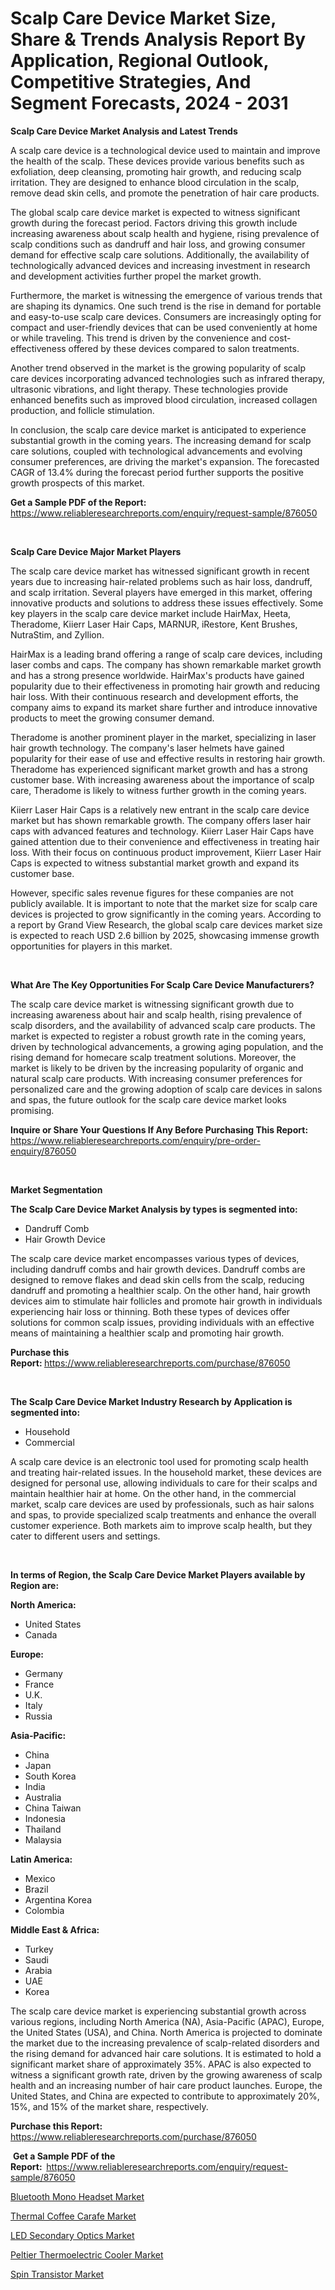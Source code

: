 <p><h1>Scalp Care Device Market Size, Share & Trends Analysis Report By Application, Regional Outlook, Competitive Strategies, And Segment Forecasts, 2024 - 2031</h1></p><p><strong>Scalp Care Device Market Analysis and Latest Trends</strong></p>
<p><p>A scalp care device is a technological device used to maintain and improve the health of the scalp. These devices provide various benefits such as exfoliation, deep cleansing, promoting hair growth, and reducing scalp irritation. They are designed to enhance blood circulation in the scalp, remove dead skin cells, and promote the penetration of hair care products.</p><p>The global scalp care device market is expected to witness significant growth during the forecast period. Factors driving this growth include increasing awareness about scalp health and hygiene, rising prevalence of scalp conditions such as dandruff and hair loss, and growing consumer demand for effective scalp care solutions. Additionally, the availability of technologically advanced devices and increasing investment in research and development activities further propel the market growth.</p><p>Furthermore, the market is witnessing the emergence of various trends that are shaping its dynamics. One such trend is the rise in demand for portable and easy-to-use scalp care devices. Consumers are increasingly opting for compact and user-friendly devices that can be used conveniently at home or while traveling. This trend is driven by the convenience and cost-effectiveness offered by these devices compared to salon treatments.</p><p>Another trend observed in the market is the growing popularity of scalp care devices incorporating advanced technologies such as infrared therapy, ultrasonic vibrations, and light therapy. These technologies provide enhanced benefits such as improved blood circulation, increased collagen production, and follicle stimulation.</p><p>In conclusion, the scalp care device market is anticipated to experience substantial growth in the coming years. The increasing demand for scalp care solutions, coupled with technological advancements and evolving consumer preferences, are driving the market's expansion. The forecasted CAGR of 13.4% during the forecast period further supports the positive growth prospects of this market.</p></p>
<p><strong>Get a Sample PDF of the Report:&nbsp;</strong> <a href="https://www.reliableresearchreports.com/enquiry/request-sample/876050">https://www.reliableresearchreports.com/enquiry/request-sample/876050</a></p>
<p>&nbsp;</p>
<p><strong>Scalp Care Device Major Market Players</strong></p>
<p><p>The scalp care device market has witnessed significant growth in recent years due to increasing hair-related problems such as hair loss, dandruff, and scalp irritation. Several players have emerged in this market, offering innovative products and solutions to address these issues effectively. Some key players in the scalp care device market include HairMax, Heeta, Theradome, Kiierr Laser Hair Caps, MARNUR, iRestore, Kent Brushes, NutraStim, and Zyllion.</p><p>HairMax is a leading brand offering a range of scalp care devices, including laser combs and caps. The company has shown remarkable market growth and has a strong presence worldwide. HairMax's products have gained popularity due to their effectiveness in promoting hair growth and reducing hair loss. With their continuous research and development efforts, the company aims to expand its market share further and introduce innovative products to meet the growing consumer demand.</p><p>Theradome is another prominent player in the market, specializing in laser hair growth technology. The company's laser helmets have gained popularity for their ease of use and effective results in restoring hair growth. Theradome has experienced significant market growth and has a strong customer base. With increasing awareness about the importance of scalp care, Theradome is likely to witness further growth in the coming years.</p><p>Kiierr Laser Hair Caps is a relatively new entrant in the scalp care device market but has shown remarkable growth. The company offers laser hair caps with advanced features and technology. Kiierr Laser Hair Caps have gained attention due to their convenience and effectiveness in treating hair loss. With their focus on continuous product improvement, Kiierr Laser Hair Caps is expected to witness substantial market growth and expand its customer base.</p><p>However, specific sales revenue figures for these companies are not publicly available. It is important to note that the market size for scalp care devices is projected to grow significantly in the coming years. According to a report by Grand View Research, the global scalp care devices market size is expected to reach USD 2.6 billion by 2025, showcasing immense growth opportunities for players in this market.</p></p>
<p>&nbsp;</p>
<p><strong>What Are The Key Opportunities For Scalp Care Device Manufacturers?</strong></p>
<p><p>The scalp care device market is witnessing significant growth due to increasing awareness about hair and scalp health, rising prevalence of scalp disorders, and the availability of advanced scalp care products. The market is expected to register a robust growth rate in the coming years, driven by technological advancements, a growing aging population, and the rising demand for homecare scalp treatment solutions. Moreover, the market is likely to be driven by the increasing popularity of organic and natural scalp care products. With increasing consumer preferences for personalized care and the growing adoption of scalp care devices in salons and spas, the future outlook for the scalp care device market looks promising.</p></p>
<p><strong>Inquire or Share Your Questions If Any Before Purchasing This Report:</strong> <a href="https://www.reliableresearchreports.com/enquiry/pre-order-enquiry/876050">https://www.reliableresearchreports.com/enquiry/pre-order-enquiry/876050</a></p>
<p>&nbsp;</p>
<p><strong>Market Segmentation</strong></p>
<p><strong>The Scalp Care Device Market Analysis by types is segmented into:</strong></p>
<p><ul><li>Dandruff Comb</li><li>Hair Growth Device</li></ul></p>
<p><p>The scalp care device market encompasses various types of devices, including dandruff combs and hair growth devices. Dandruff combs are designed to remove flakes and dead skin cells from the scalp, reducing dandruff and promoting a healthier scalp. On the other hand, hair growth devices aim to stimulate hair follicles and promote hair growth in individuals experiencing hair loss or thinning. Both these types of devices offer solutions for common scalp issues, providing individuals with an effective means of maintaining a healthier scalp and promoting hair growth.</p></p>
<p><strong>Purchase this Report:&nbsp;</strong><a href="https://www.reliableresearchreports.com/purchase/876050">https://www.reliableresearchreports.com/purchase/876050</a></p>
<p>&nbsp;</p>
<p><strong>The Scalp Care Device Market Industry Research by Application is segmented into:</strong></p>
<p><ul><li>Household</li><li>Commercial</li></ul></p>
<p><p>A scalp care device is an electronic tool used for promoting scalp health and treating hair-related issues. In the household market, these devices are designed for personal use, allowing individuals to care for their scalps and maintain healthier hair at home. On the other hand, in the commercial market, scalp care devices are used by professionals, such as hair salons and spas, to provide specialized scalp treatments and enhance the overall customer experience. Both markets aim to improve scalp health, but they cater to different users and settings.</p></p>
<p>&nbsp;</p>
<p><strong>In terms of Region, the Scalp Care Device Market Players available by Region are:</strong></p>
<p>
    <p> <strong> North America: </strong>
        <ul>
            <li>United States</li>
            <li>Canada</li>
        </ul>
        </p> 
    <p> <strong> Europe: </strong>
        <ul>
            <li>Germany</li>
            <li>France</li>
            <li>U.K.</li>
            <li>Italy</li>
            <li>Russia</li>
        </ul>
        </p> 
    <p> <strong> Asia-Pacific: </strong>
        <ul>
            <li>China</li>
            <li>Japan</li>
            <li>South Korea</li>
            <li>India</li>
            <li>Australia</li>
            <li>China Taiwan</li>
            <li>Indonesia</li>
            <li>Thailand</li>
            <li>Malaysia</li>
        </ul>
        </p> 
    <p> <strong> Latin America: </strong>
        <ul>
            <li>Mexico</li>
            <li>Brazil</li>
            <li>Argentina Korea</li>
            <li>Colombia</li>
        </ul>
        </p> 
    <p> <strong> Middle East & Africa: </strong>
        <ul>
            <li>Turkey</li>
            <li>Saudi</li>
            <li>Arabia</li>
            <li>UAE</li>
            <li>Korea</li>
        </ul>
    </p>
    </p>
<p><p>The scalp care device market is experiencing substantial growth across various regions, including North America (NA), Asia-Pacific (APAC), Europe, the United States (USA), and China. North America is projected to dominate the market due to the increasing prevalence of scalp-related disorders and the rising demand for advanced hair care solutions. It is estimated to hold a significant market share of approximately 35%. APAC is also expected to witness a significant growth rate, driven by the growing awareness of scalp health and an increasing number of hair care product launches. Europe, the United States, and China are expected to contribute to approximately 20%, 15%, and 15% of the market share, respectively.</p></p>
<p><strong>Purchase this Report: </strong><a href="https://www.reliableresearchreports.com/purchase/876050">https://www.reliableresearchreports.com/purchase/876050</a></p>
<p>&nbsp;<strong>Get a Sample PDF of the Report:&nbsp;&nbsp;</strong><a href="https://www.reliableresearchreports.com/enquiry/request-sample/876050">https://www.reliableresearchreports.com/enquiry/request-sample/876050</a></p>
<p><strong></strong></p>
<p><p><a href="https://medium.com/@jeromekling1967/decoding-bluetooth-mono-headset-market-metrics-market-share-trends-and-growth-patterns-919c7cbaf039">Bluetooth Mono Headset Market</a></p><p><a href="https://medium.com/@jeromekling1967/thermal-coffee-carafe-market-research-report-its-history-and-forecast-2024-to-2031-cacbecf4daa2">Thermal Coffee Carafe Market</a></p><p><a href="https://medium.com/@katherineshort5445/led-secondary-optics-market-size-and-market-trends-complete-industry-overview-2024-to-2031-89e4232cd91a">LED Secondary Optics Market</a></p><p><a href="https://medium.com/@katherineshort5445/peltier-thermoelectric-cooler-nbsp-market-focuses-on-market-share-size-and-projected-forecast-till-8e8b6c63f726">Peltier Thermoelectric Cooler Market</a></p><p><a href="https://medium.com/@katherineshort5445/spin-transistor-market-exploring-market-share-market-trends-and-future-growth-c8e8cdd1036a">Spin Transistor Market</a></p></p>